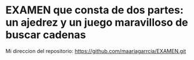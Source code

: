 # EXAMEN que consta de dos partes: un ajedrez y un juego maravilloso de buscar cadenas
Mi direccion del repositorio: https://github.com/maariagarrcia/EXAMEN.git
